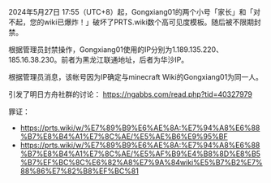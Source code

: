 2024年5月27日 17:55（UTC+8）起，Gongxiang01的两个小号「家长」和「对不起，您的wiki已爆炸！」破坏了PRTS.wiki数个高可见度模板。随后被不限期封禁。

根据管理员封禁操作，Gongxiang01使用的IP分别为1.189.135.220、185.16.38.230。前者为黑龙江联通地址，后者为华沙IP。

根据管理员消息，该帐号因为IP确定与minecraft Wiki的Gongxiang01为同一人。

引发了明日方舟社群的讨论： https://ngabbs.com/read.php?tid=40327979

罪证：
- https://prts.wiki/w/%E7%89%B9%E6%AE%8A:%E7%94%A8%E6%88%B7%E8%B4%A1%E7%8C%AE/%E5%AE%B6%E9%95%BF
- https://prts.wiki/w/%E7%89%B9%E6%AE%8A:%E7%94%A8%E6%88%B7%E8%B4%A1%E7%8C%AE/%E5%AF%B9%E4%B8%8D%E8%B5%B7%EF%BC%8C%E6%82%A8%E7%9A%84wiki%E5%B7%B2%E7%88%86%E7%82%B8%EF%BC%81
